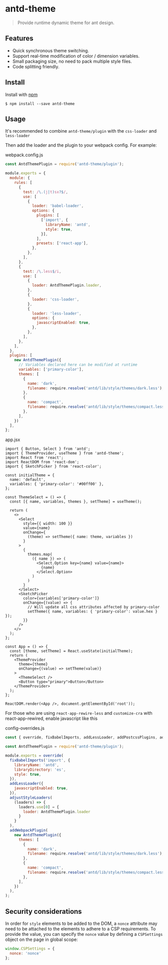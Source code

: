 # antd-theme

> Provide runtime dynamic theme for ant design.

## Features

- Quick synchronous theme switching.
- Support real-time modification of color / dimension variables.
- Small packaging size, no need to pack multiple style files.
- Code splitting friendly.

## Install

Install with [npm](https://www.npmjs.com/)

```
$ npm install --save antd-theme
```

## Usage

It's recommended to combine `antd-theme/plugin` with the `css-loader` and `less-loader`

Then add the loader and the plugin to your webpack config. For example:

webpack.config.js

```js
const AntdThemePlugin = require('antd-theme/plugin');

module.exports = {
  module: {
    rules: [
      {
        test: /\.(j|t)sx?$/,
        use: [
          {
            loader: 'babel-loader',
            options: {
              plugins: [
                ['import', {
                  libraryName: 'antd',
                  style: true,
                }],
              ],
              presets: ['react-app'],
            },
          },
        ],
      },
      {
        test: /\.less$/i,
        use: [
          {
            loader: AntdThemePlugin.loader,
          },
          {
            loader: 'css-loader',
          },
          {
            loader: 'less-loader',
            options: {
              javascriptEnabled: true,
            },
          },
        ],
      },
    ],
  },
  plugins: [
    new AntdThemePlugin({
      // Variables declared here can be modified at runtime
      variables: ['primary-color'],
      themes: [
        {
          name: 'dark',
          filename: require.resolve('antd/lib/style/themes/dark.less'),
        },
        {
          name: 'compact',
          filename: require.resolve('antd/lib/style/themes/compact.less'),
        },
      ],
    })
  ],
};
```

app.jsx

```tsx
import { Button, Select } from 'antd';
import { ThemeProvider, useTheme } from 'antd-theme';
import React from 'react';
import ReactDOM from 'react-dom';
import { SketchPicker } from 'react-color';

const initialTheme = {
  name: 'default',
  variables: { 'primary-color': '#00ff00' },
};

const ThemeSelect = () => {
  const [{ name, variables, themes }, setTheme] = useTheme();

  return (
    <>
      <Select
        style={{ width: 100 }}
        value={name}
        onChange={
          (theme) => setTheme({ name: theme, variables })
        }
      >
        {
          themes.map(
            ({ name }) => (
              <Select.Option key={name} value={name}>
                {name}
              </Select.Option>
            )
          )
        }
      </Select>
      <SketchPicker
        color={variables['primary-color']}
        onChange={(value) => {
          // Will update all css attributes affected by primary-color
          setTheme({ name, variables: { 'primary-color': value.hex } });
        }}
      />
    </>
  );
};

const App = () => {
  const [theme, setTheme] = React.useState(initialTheme);
  return (
    <ThemeProvider
      theme={theme}
      onChange={(value) => setTheme(value)}
    >
      <ThemeSelect />
      <Button type="primary">Button</Button>
    </ThemeProvider>
  );
};

ReactDOM.render(<App />, document.getElementById('root'));
```

For those who are using `react-app-rewire-less` and `customize-cra` with react-app-rewired, enable javascript like this

config-overrides.js

```js
const { override, fixBabelImports, addLessLoader, addPostcssPlugins, adjustStyleLoaders, addWebpackPlugin } = require('customize-cra');

const AntdThemePlugin = require('antd-theme/plugin');

module.exports = override(
  fixBabelImports('import', {
    libraryName: 'antd',
    libraryDirectory: 'es',
    style: true,
  }),
  addLessLoader({
    javascriptEnabled: true,
  }),
  adjustStyleLoaders(
    (loaders) => {
      loaders.use[0] = {
        loader: AntdThemePlugin.loader
      }
    }
  ),
  addWebpackPlugin(
    new AntdThemePlugin({
      themes: [
        {
          name: 'dark',
          filename: require.resolve('antd/lib/style/themes/dark.less'),
        },
        {
          name: 'compact',
          filename: require.resolve('antd/lib/style/themes/compact.less'),
        },
      ],
    })
  ),
);
```

## Security considerations

In order for `style` elements to be added to the DOM, a `nonce` attribute may need to be attached to the elements to adhere to a CSP requirements. To provide the value, you can specify the `nonce` value by defining a `CSPSettings` object on the page in global scope:

```js
window.CSPSettings = {
  nonce: 'nonce'
};
```